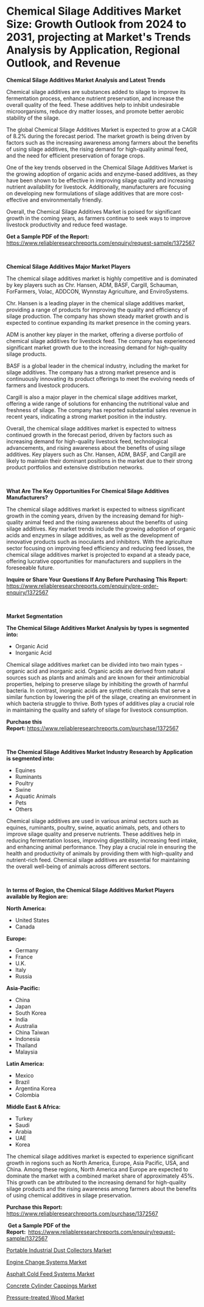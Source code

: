 <p><h1>Chemical Silage Additives Market Size: Growth Outlook from 2024 to 2031, projecting at Market's Trends Analysis by Application, Regional Outlook, and Revenue</h1></p><p><strong>Chemical Silage Additives Market Analysis and Latest Trends</strong></p>
<p><p>Chemical silage additives are substances added to silage to improve its fermentation process, enhance nutrient preservation, and increase the overall quality of the feed. These additives help to inhibit undesirable microorganisms, reduce dry matter losses, and promote better aerobic stability of the silage.</p><p>The global Chemical Silage Additives Market is expected to grow at a CAGR of 8.2% during the forecast period. The market growth is being driven by factors such as the increasing awareness among farmers about the benefits of using silage additives, the rising demand for high-quality animal feed, and the need for efficient preservation of forage crops.</p><p>One of the key trends observed in the Chemical Silage Additives Market is the growing adoption of organic acids and enzyme-based additives, as they have been shown to be effective in improving silage quality and increasing nutrient availability for livestock. Additionally, manufacturers are focusing on developing new formulations of silage additives that are more cost-effective and environmentally friendly.</p><p>Overall, the Chemical Silage Additives Market is poised for significant growth in the coming years, as farmers continue to seek ways to improve livestock productivity and reduce feed wastage.</p></p>
<p><strong>Get a Sample PDF of the Report:&nbsp;</strong> <a href="https://www.reliableresearchreports.com/enquiry/request-sample/1372567">https://www.reliableresearchreports.com/enquiry/request-sample/1372567</a></p>
<p>&nbsp;</p>
<p><strong>Chemical Silage Additives Major Market Players</strong></p>
<p><p>The chemical silage additives market is highly competitive and is dominated by key players such as Chr. Hansen, ADM, BASF, Cargill, Schauman, ForFarmers, Volac, ADDCON, Wynnstay Agriculture, and EnviroSystems. </p><p>Chr. Hansen is a leading player in the chemical silage additives market, providing a range of products for improving the quality and efficiency of silage production. The company has shown steady market growth and is expected to continue expanding its market presence in the coming years. </p><p>ADM is another key player in the market, offering a diverse portfolio of chemical silage additives for livestock feed. The company has experienced significant market growth due to the increasing demand for high-quality silage products.</p><p>BASF is a global leader in the chemical industry, including the market for silage additives. The company has a strong market presence and is continuously innovating its product offerings to meet the evolving needs of farmers and livestock producers.</p><p>Cargill is also a major player in the chemical silage additives market, offering a wide range of solutions for enhancing the nutritional value and freshness of silage. The company has reported substantial sales revenue in recent years, indicating a strong market position in the industry.</p><p>Overall, the chemical silage additives market is expected to witness continued growth in the forecast period, driven by factors such as increasing demand for high-quality livestock feed, technological advancements, and rising awareness about the benefits of using silage additives. Key players such as Chr. Hansen, ADM, BASF, and Cargill are likely to maintain their dominant positions in the market due to their strong product portfolios and extensive distribution networks.</p></p>
<p>&nbsp;</p>
<p><strong>What Are The Key Opportunities For Chemical Silage Additives Manufacturers?</strong></p>
<p><p>The chemical silage additives market is expected to witness significant growth in the coming years, driven by the increasing demand for high-quality animal feed and the rising awareness about the benefits of using silage additives. Key market trends include the growing adoption of organic acids and enzymes in silage additives, as well as the development of innovative products such as inoculants and inhibitors. With the agriculture sector focusing on improving feed efficiency and reducing feed losses, the chemical silage additives market is projected to expand at a steady pace, offering lucrative opportunities for manufacturers and suppliers in the foreseeable future.</p></p>
<p><strong>Inquire or Share Your Questions If Any Before Purchasing This Report:</strong> <a href="https://www.reliableresearchreports.com/enquiry/pre-order-enquiry/1372567">https://www.reliableresearchreports.com/enquiry/pre-order-enquiry/1372567</a></p>
<p>&nbsp;</p>
<p><strong>Market Segmentation</strong></p>
<p><strong>The Chemical Silage Additives Market Analysis by types is segmented into:</strong></p>
<p><ul><li>Organic Acid</li><li>Inorganic Acid</li></ul></p>
<p><p>Chemical silage additives market can be divided into two main types - organic acid and inorganic acid. Organic acids are derived from natural sources such as plants and animals and are known for their antimicrobial properties, helping to preserve silage by inhibiting the growth of harmful bacteria. In contrast, inorganic acids are synthetic chemicals that serve a similar function by lowering the pH of the silage, creating an environment in which bacteria struggle to thrive. Both types of additives play a crucial role in maintaining the quality and safety of silage for livestock consumption.</p></p>
<p><strong>Purchase this Report:&nbsp;</strong><a href="https://www.reliableresearchreports.com/purchase/1372567">https://www.reliableresearchreports.com/purchase/1372567</a></p>
<p>&nbsp;</p>
<p><strong>The Chemical Silage Additives Market Industry Research by Application is segmented into:</strong></p>
<p><ul><li>Equines</li><li>Ruminants</li><li>Poultry</li><li>Swine</li><li>Aquatic Animals</li><li>Pets</li><li>Others</li></ul></p>
<p><p>Chemical silage additives are used in various animal sectors such as equines, ruminants, poultry, swine, aquatic animals, pets, and others to improve silage quality and preserve nutrients. These additives help in reducing fermentation losses, improving digestibility, increasing feed intake, and enhancing animal performance. They play a crucial role in ensuring the health and productivity of animals by providing them with high-quality and nutrient-rich feed. Chemical silage additives are essential for maintaining the overall well-being of animals across different sectors.</p></p>
<p>&nbsp;</p>
<p><strong>In terms of Region, the Chemical Silage Additives Market Players available by Region are:</strong></p>
<p>
    <p> <strong> North America: </strong>
        <ul>
            <li>United States</li>
            <li>Canada</li>
        </ul>
        </p> 
    <p> <strong> Europe: </strong>
        <ul>
            <li>Germany</li>
            <li>France</li>
            <li>U.K.</li>
            <li>Italy</li>
            <li>Russia</li>
        </ul>
        </p> 
    <p> <strong> Asia-Pacific: </strong>
        <ul>
            <li>China</li>
            <li>Japan</li>
            <li>South Korea</li>
            <li>India</li>
            <li>Australia</li>
            <li>China Taiwan</li>
            <li>Indonesia</li>
            <li>Thailand</li>
            <li>Malaysia</li>
        </ul>
        </p> 
    <p> <strong> Latin America: </strong>
        <ul>
            <li>Mexico</li>
            <li>Brazil</li>
            <li>Argentina Korea</li>
            <li>Colombia</li>
        </ul>
        </p> 
    <p> <strong> Middle East & Africa: </strong>
        <ul>
            <li>Turkey</li>
            <li>Saudi</li>
            <li>Arabia</li>
            <li>UAE</li>
            <li>Korea</li>
        </ul>
    </p>
    </p>
<p><p>The chemical silage additives market is expected to experience significant growth in regions such as North America, Europe, Asia Pacific, USA, and China. Among these regions, North America and Europe are expected to dominate the market with a combined market share of approximately 45%. This growth can be attributed to the increasing demand for high-quality silage products and the rising awareness among farmers about the benefits of using chemical additives in silage preservation.</p></p>
<p><strong>Purchase this Report: </strong><a href="https://www.reliableresearchreports.com/purchase/1372567">https://www.reliableresearchreports.com/purchase/1372567</a></p>
<p>&nbsp;<strong>Get a Sample PDF of the Report:&nbsp;&nbsp;</strong><a href="https://www.reliableresearchreports.com/enquiry/request-sample/1372567">https://www.reliableresearchreports.com/enquiry/request-sample/1372567</a></p>
<p><strong></strong></p>
<p><p><a href="https://medium.com/@gracedavis57/portable-industrial-dust-collectors-market-trends-forecast-and-competitive-analysis-to-2031-f101de5a148a">Portable Industrial Dust Collectors Market</a></p><p><a href="https://github.com/Angelnienowdseej3e45z3p8c/Market-Research-Report-List-1/blob/main/engine-change-systems-market.md">Engine Change Systems Market</a></p><p><a href="https://medium.com/@crystalpierce09/asphalt-cold-feed-systems-market-exploring-market-share-market-trends-and-future-growth-198c4a43a3d9">Asphalt Cold Feed Systems Market</a></p><p><a href="https://medium.com/@crystalpierce09/concrete-cylinder-cappings-market-the-key-to-successful-business-strategy-forecast-till-2031-c2196f6541f6">Concrete Cylinder Cappings Market</a></p><p><a href="https://github.com/YashRP12/Market-Research-Report-List-3/blob/main/pressure-treated-wood-market.md">Pressure-treated Wood Market</a></p></p>